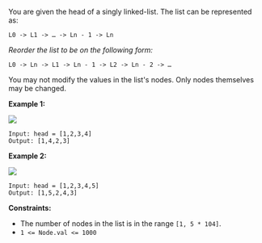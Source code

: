 You are given the head of a singly linked-list. The list can be represented
as:

    
    
    L0 -> L1 -> … -> Ln - 1 -> Ln
    

_Reorder the list to be on the following form:_

    
    
    L0 -> Ln -> L1 -> Ln - 1 -> L2 -> Ln - 2 -> …
    

You may not modify the values in the list's nodes. Only nodes themselves may
be changed.



**Example 1:**

![](https://assets.leetcode.com/uploads/2021/03/04/reorder1linked-list.jpg)

    
    
    Input: head = [1,2,3,4]
    Output: [1,4,2,3]
    

**Example 2:**

![](https://assets.leetcode.com/uploads/2021/03/09/reorder2-linked-list.jpg)

    
    
    Input: head = [1,2,3,4,5]
    Output: [1,5,2,4,3]
    



**Constraints:**

  * The number of nodes in the list is in the range `[1, 5 * 104]`.
  * `1 <= Node.val <= 1000`

